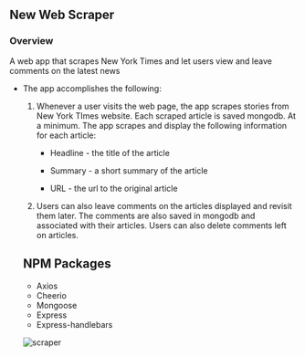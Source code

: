 ## New Web Scraper

### Overview

A web app that scrapes New York Times and let users view and leave comments on the latest news

* The app accomplishes the following:

  1. Whenever a user visits the web page, the app scrapes stories from New York TImes website. Each scraped article is saved mongodb. At a minimum. The app scrapes and display the following information for each article:

     * Headline - the title of the article

     * Summary - a short summary of the article

     * URL - the url to the original article

  2. Users can also leave comments on the articles displayed and revisit them later. The comments are also saved in mongodb and associated with their articles. Users can also delete comments left on articles.

  ## NPM Packages
    * Axios
    * Cheerio
    * Mongoose 
    * Express
    * Express-handlebars


    ![scraper](/assets/images/app.png)